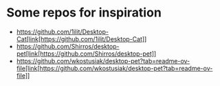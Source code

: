 # Some repos for inspiration

- https://github.com/1ilit/Desktop-Cat[link[https://github.com/1ilit/Desktop-Cat]]
- https://github.com/Shirros/desktop-pet[link[https://github.com/Shirros/desktop-pet]]
- https://github.com/wkostusiak/desktop-pet?tab=readme-ov-file[link[https://github.com/wkostusiak/desktop-pet?tab=readme-ov-file]]